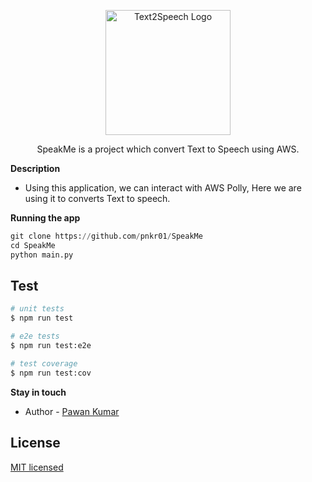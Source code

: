 <p align="center">
  <a href="http://nestjs.com/" target="blank"><img src="https://img.icons8.com/?size=512&id=42854&format=png" width="200" alt="Text2Speech Logo" /></a>
</p>
  <p align="center">SpeakMe is a project which convert Text to Speech using AWS.</p>
    <p align="center">
</p>

**Description**

- Using this application, we can interact with AWS Polly, Here we are using it to converts Text to speech.

**Running the app**

```python
git clone https://github.com/pnkr01/SpeakMe
cd SpeakMe
python main.py
```

## Test

```bash
# unit tests
$ npm run test

# e2e tests
$ npm run test:e2e

# test coverage
$ npm run test:cov
```

**Stay in touch**

- Author - [Pawan Kumar](https://www.linkedin.com/in/pawan-kumar-9490581b5/)

## License

[MIT licensed](LICENSE)
